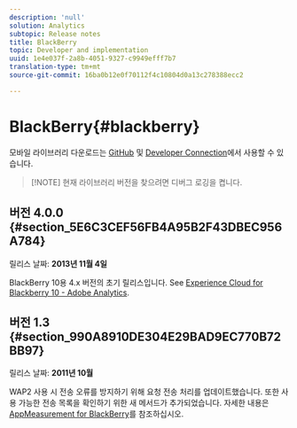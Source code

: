 ```yaml
---
description: 'null'
solution: Analytics
subtopic: Release notes
title: BlackBerry
topic: Developer and implementation
uuid: 1e4e037f-2a8b-4051-9327-c9949efff7b7
translation-type: tm+mt
source-git-commit: 16ba0b12e0f70112f4c10804d0a13c278388ecc2

---
```



# BlackBerry{#blackberry}

모바일 라이브러리 다운로드는 [GitHub](https://github.com/Adobe-Marketing-Cloud/mobile-services) 및 [Developer Connection](https://marketing.adobe.com/developer/gallery/marketing-cloud-for-blackberry-10-adobe-analytics)에서 사용할 수 있습니다.

> [!NOTE] 현재 라이브러리 버전을 찾으려면 디버그 로깅을 켭니다.

## 버전 4.0.0 {#section_5E6C3CEF56FB4A95B2F43DBEC956A784}

릴리스 날짜: **2013년 11월 4일**

BlackBerry 10용 4.x 버전의 초기 릴리스입니다. See [Experience Cloud for Blackberry 10 - Adobe Analytics](https://marketing.adobe.com/developer/gallery/marketing-cloud-for-blackberry-10-adobe-analytics).

## 버전 1.3 {#section_990A8910DE304E29BAD9EC770B72BB97}

릴리스 날짜: **2011년 10월**

WAP2 사용 시 전송 오류를 방지하기 위해 요청 전송 처리를 업데이트했습니다. 또한 사용 가능한 전송 목록을 확인하기 위한 새 메서드가 추가되었습니다. 자세한 내용은 [AppMeasurement for BlackBerry](https://marketing.adobe.com/resources/help/en_US/sc/appmeasurement/blackberry/oms_sc_appmeasure_blackberry.pdf)를 참조하십시오.
